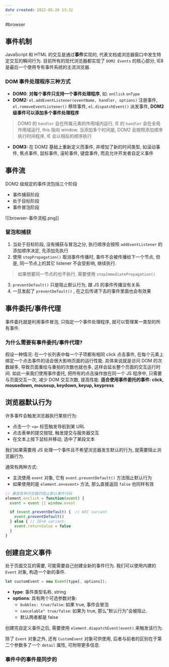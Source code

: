 ```yaml
---
date created: 2022-05-26 13:32
---
```


#browser

## 事件机制

JavaScript 和 HTML 的交互是通过**事件**实现的, 代表文档或浏览器窗口中发生特定交互的瞬间行为. 目前所有的现代浏览器都实现了 `DOM2 Events` 的核心部分, IE8 是最后一个使用专有事件系统的主流浏览器.

### DOM 事件处理程序三种方式

- **DOM0**: **对每个事件只支持一个事件处理程序**, 如: `onClick`  `onType`
- **DOM2:**  `el.addEventListener(eventName, handler, options)` 注册事件, `el.removeEventListener()` 移除事件, `el.dispatchEvent()` 派发事件, **DOM2 级事件可以添加多个事件处理程序**

> DOM0 的 `handler` 会在所属元素的作用域内运行, IE 的 `handler` 会在全局作用域运行,  this 指向 window.
> 当添加多个时间是, DOM2 会按照添加顺序执行时间程序, IE 会以相反的顺序执行

- **DOM3:**  在 DOM2 基础上重新定义而事件, 并增加了新的时间类型, 如滚动事件, 焦点事件, 鼠标事件, 滚轮事件, 键盘事件, 而且允许开发者自定义事件

## 事件流

DOM2 级规定的事件流包括三个阶段

- 事件捕获阶段
- 处于目标阶段
- 事件冒泡阶段

![[browser-事件流程.png]]

### 冒泡和捕获

1.  当处于目标阶段, 没有捕获与冒泡之分, 执行顺序会按照 `addEventListener` 的添加顺序决定, 先添加先执行
2.  使用 `stopPropagation()` 取消事件传播时, 事件不会被传播给下一个节点, 但是, 同一节点上的其它 listener 不会受影响, 继续执行.

> 如果想要同一节点的也不执行, 需要使用 `stopImmediatePropagation()`

3.  `preventDefault()` 只是阻止默认行为, 跟 JS 的事件传播没有关系
4.  一旦发起了 `preventDefault()` , 在之后传递下去的事件里面也会有效果

## 事件委托/事件代理

事件委托就是利用事件冒泡, 只指定一个事件处理程序, 就可以管理某一类型的所有事件.

### 为什么需要有事件委托/事件代理?

假设一种情况: 在一个长列表中每一个子项都有相同 click 点击事件, 在每个元素上绑定一个点击事件的话会很大影响页面的运行性能. 具体来说就是访问 DOM 的次数越多, 导致页面重绘与重拍的次数也就也多, 这样会延长整个页面的交互运行时间. 如此一来我们使用事件委托, 把所有的点击操作放在同一个 JS 程序中, 只需要与页面交互一次, 减少 DOM 交互次数, 提高性能. **适合使用事件委托的事件: click, mousedown, mouseup, keydown, keyup, keypress**

## 浏览器默认行为

许多事件会触发浏览器执行某些行为:

- 点击一个 `<a>` 标签触发导航到某 URL
- 点击表单的提交按钮, 触发提交与服务器交互
- 在文本上按下鼠标并移动, 选中了某段文本

我们如果需要用 JS 处理一个事件且不希望浏览器发生默认的行为, 就需要阻止浏览器行为.

通常有两种方式:

- 主流使用 `event` 对象, 它有 `event.preventDefault()` 方法阻止默认行为
- 如果使用的是 `element.on<event>` 方法, 那么直接返回 `false` 也同样有效

```js
// 兼容各种浏览器的阻止默认事件代码
element.onclick = function(event) {
  event = event || window.event 

  if (event.preventDefault) {  // W3C variant 
    event.preventDefault()
  } else { // IE<9 variant:
    event.returnValue = false
  }
}
```

## 创建自定义事件

处于页面交互的需要, 可能需要自己创建全新的事件行为. 我们可以使用内建的 `Event` 对象, 构造一个新的事件.

```js
let customEvent = new Event(type[, options]);
```

- **type**: 事件类型名称, string
- **options**: 具有两个可选参数对象:
  - `bubbles: true/false`: 如果 true, 事件会冒泡
  - `cancelable" true/false`:  如果为 true, 那么"默认行为"会被阻止.
  - 默认两者都是 false

创建完自定义事件之后, 需要使用 `element.diapatchEvent(event)` 来触发该行为.

除了 `Event` 对象之外, 还有 `CustomEvent` 对象可供使用, 后者与前者的区别在于第二个参数多了一个 `detail` 属性, 可附带更多信息.

### 事件中的事件是同步的
